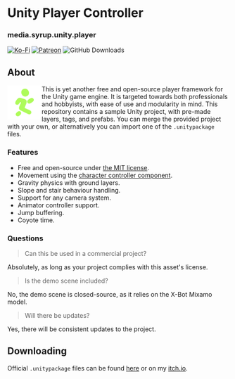 # Unity Player Controller 
### media.syrup.unity.player

[![Ko-Fi](https://img.shields.io/badge/donate-kofi-blue?style=for-the-badge&logo=ko-fi&color=E35B57&logoColor=FFFFFF&labelColor=232323)](https://ko-fi.com/molasses)
[![Patreon](https://img.shields.io/badge/donate-patreon-blue?style=for-the-badge&logo=patreon&color=E35B57&logoColor=FFFFFF&labelColor=232323)](https://www.patreon.com/molasseslover)
![GitHub Downloads](https://img.shields.io/github/downloads/SyrupMedia/media.syrup.unity.player/total?color=E35B57&logo=github&logoColor=FFFFFF&style=for-the-badge&labelColor=232323)

## About
<img src="Source/Icons/Player.svg" align="left" width="78px"/>
This is yet another free and open-source player framework for the 
Unity game engine. It is targeted towards both 
professionals and hobbyists, with ease of use and modularity in mind. 
This repository contains a sample Unity project, with pre-made layers,
tags, and prefabs. You can merge the provided project with your own, or
alternatively you can import one of the <code>.unitypackage</code> files. 
<br clear="left"/>

### Features

- Free and open-source under [the MIT license](LICENSE.md).
- Movement using the [character controller component](https://docs.unity3d.com/Manual/class-CharacterController.html).
- Gravity physics with ground layers.
- Slope and stair behaviour handling.
- Support for any camera system.
- Animator controller support.
- Jump buffering.
- Coyote time.

### Questions

> Can this be used in a commercial project?

Absolutely, as long as your project complies with this asset's license.

> Is the demo scene included?

No,  the demo scene is closed-source, as it relies on the X-Bot Mixamo model.

> Will there be updates?

Yes, there will be consistent updates to the project. 

## Downloading
Official `.unitypackage` files can be found 
[here](https://github.com/SyrupMedia/media.syrup.unity.player/releases/)
or on my [itch.io](https://molasseslover.itch.io/unity-player).
